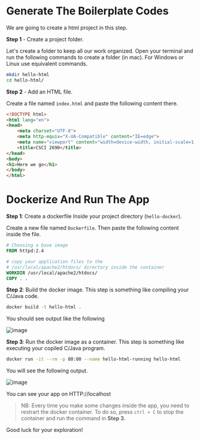 # Generate The Boilerplate Codes
We are going to create a html project in this step.

**Step 1** - Create a project folder.

Let's create a folder to keep all our work organized. Open your terminal and run the following commands to create a folder (in mac). For Windows or Linux use equivalent commands.

```sh
mkdir hello-html
cd hello-html/
```

**Step 2** - Add an HTML file.

Create a file named `index.html` and paste the following content there.

```html
<!DOCTYPE html>
<html lang="en">
<head>
    <meta charset="UTF-8">
    <meta http-equiv="X-UA-Compatible" content="IE=edge">
    <meta name="viewport" content="width=device-width, initial-scale=1.0">
    <title>CSCI 2690</title>
</head>
<body>
<h1>Here we go</h1>
</body>
</html>
```

# Dockerize And Run The App

**Step 1**: Create a dockerfile
Inside your project directory (`hello-docker`).

Create a new file named `Dockerfile`. Then paste the following content inside the file.

```dockerfile
# Choosing a base image
FROM httpd:2.4

# copy your application files to the
# /usr/local/apache2/htdocs/ directory inside the container
WORKDIR /usr/local/apache2/htdocs/
COPY . .
```
**Step 2**: Build the docker image. This step is something like compiling your C/Java code.

```sh
docker build -t hello-html .
```
You should see output like the following

![image](https://user-images.githubusercontent.com/13452649/134737846-6ede2c5c-5a03-4332-8cc0-6c9c50a716de.png)

**Step 3**: Run the docker image as a container. This step is something like executing your copiled C/Java program.

```sh
docker run -it --rm -p 80:80 --name hello-html-running hello-html
```
You will see the following output.

![image](https://user-images.githubusercontent.com/13452649/134738125-af782942-45d3-46c0-933f-6acc25a5c76b.png)

You can see your app on HTTP://localhost

> NB: Every time you make some changes inside the app, you need to restrart the docker container.
> To do so, press `ctrl + C` to stop the container and run the command in **Step 3**.

Good luck for your exploration!
